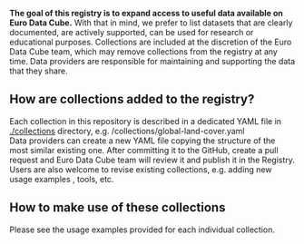 **The goal of this registry is to expand access to useful data available on Euro Data Cube.** With that in mind, we prefer to list datasets that are clearly documented, are actively supported, can be used for research or educational purposes. Collections are included at the discretion of the Euro Data Cube team, which may remove collections from the registry at any time. Data providers are responsible for maintaining and supporting the data that they share. 

## How are collections added to the registry?

Each collection in this repository is described in a dedicated YAML file in [./collections](https://github.com/eurodatacube/public-collections/tree/main/collections) directory, e.g. /collections/global-land-cover.yaml  
Data providers can create a new YAML file copying the structure of the most similar existing one. After committing it to the GitHub, create a pull request and Euro Data Cube team will review it and publish it in the Registry.  
Users are also welcome to revise existing collections, e.g. adding new usage examples , tools, etc.  

## How to make use of these collections

Please see the usage examples provided for each individual collection.

